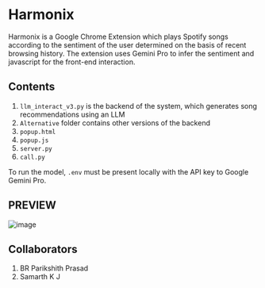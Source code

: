 # Harmonix
Harmonix is a Google Chrome Extension which plays Spotify songs according to the sentiment of the user determined on the basis of recent browsing history. The extension uses Gemini Pro to infer the sentiment and javascript for the front-end interaction.

## Contents
1. `llm_interact_v3.py` is the backend of the system, which generates song recommendations using an LLM
2. `Alternative` folder contains other versions of the backend
3. `popup.html`
4. `popup.js`
5. `server.py`
6. `call.py`

To run the model, `.env` must be present locally with the API key to Google Gemini Pro.

## PREVIEW
![image](https://github.com/user-attachments/assets/42120ef6-c2e4-4a8e-88ee-fe826ffc9848)



## Collaborators
1. BR Parikshith Prasad
2. Samarth K J 
